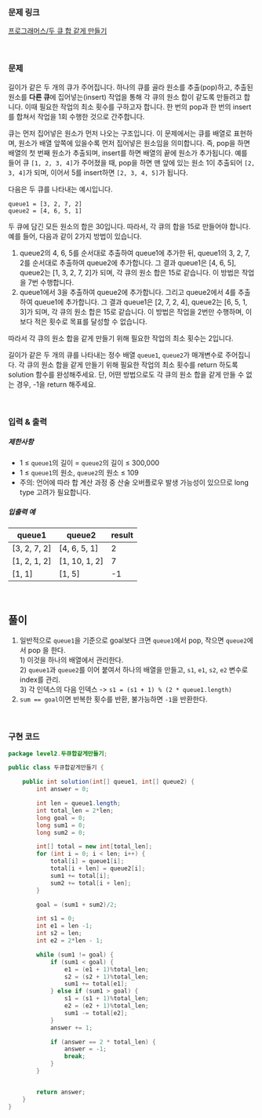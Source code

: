 ### 문제 링크

[프로그래머스/두 큐 합 같게 만들기](https://school.programmers.co.kr/learn/courses/30/lessons/118667)

<br>

### 문제

길이가 같은 두 개의 큐가 주어집니다. 하나의 큐를 골라 원소를 추출(pop)하고, 추출된 원소를 **다른 큐**에 집어넣는(insert) 작업을 통해 각 큐의 원소 합이 같도록 만들려고 합니다. 이때 필요한 작업의 최소 횟수를 구하고자 합니다. 한 번의 pop과 한 번의 insert를 합쳐서 작업을 1회 수행한 것으로 간주합니다.

큐는 먼저 집어넣은 원소가 먼저 나오는 구조입니다. 이 문제에서는 큐를 배열로 표현하며, 원소가 배열 앞쪽에 있을수록 먼저 집어넣은 원소임을 의미합니다. 즉, pop을 하면 배열의 첫 번째 원소가 추출되며, insert를 하면 배열의 끝에 원소가 추가됩니다. 예를 들어 큐 `[1, 2, 3, 4]`가 주어졌을 때, pop을 하면 맨 앞에 있는 원소 1이 추출되어 `[2, 3, 4]`가 되며, 이어서 5를 insert하면 `[2, 3, 4, 5]`가 됩니다.

다음은 두 큐를 나타내는 예시입니다.

```
queue1 = [3, 2, 7, 2]
queue2 = [4, 6, 5, 1]
```

두 큐에 담긴 모든 원소의 합은 30입니다. 따라서, 각 큐의 합을 15로 만들어야 합니다. 예를 들어, 다음과 같이 2가지 방법이 있습니다.

1. queue2의 4, 6, 5를 순서대로 추출하여 queue1에 추가한 뒤, queue1의 3, 2, 7, 2를 순서대로 추출하여 queue2에 추가합니다. 그 결과 queue1은 [4, 6, 5], queue2는 [1, 3, 2, 7, 2]가 되며, 각 큐의 원소 합은 15로 같습니다. 이 방법은 작업을 7번 수행합니다.
2. queue1에서 3을 추출하여 queue2에 추가합니다. 그리고 queue2에서 4를 추출하여 queue1에 추가합니다. 그 결과 queue1은 [2, 7, 2, 4], queue2는 [6, 5, 1, 3]가 되며, 각 큐의 원소 합은 15로 같습니다. 이 방법은 작업을 2번만 수행하며, 이보다 적은 횟수로 목표를 달성할 수 없습니다.

따라서 각 큐의 원소 합을 같게 만들기 위해 필요한 작업의 최소 횟수는 2입니다.

길이가 같은 두 개의 큐를 나타내는 정수 배열 `queue1`, `queue2`가 매개변수로 주어집니다. 각 큐의 원소 합을 같게 만들기 위해 필요한 작업의 최소 횟수를 return 하도록 solution 함수를 완성해주세요. 단, 어떤 방법으로도 각 큐의 원소 합을 같게 만들 수 없는 경우, -1을 return 해주세요.

<br>

### 입력 & 출력

##### 제한사항

- 1 ≤ `queue1`의 길이 = `queue2`의 길이 ≤ 300,000
- 1 ≤ `queue1`의 원소, `queue2`의 원소 ≤ 109
- 주의: 언어에 따라 합 계산 과정 중 산술 오버플로우 발생 가능성이 있으므로 long type 고려가 필요합니다.

##### 입출력 예

|queue1|queue2|result|
|---|---|---|
|[3, 2, 7, 2]|[4, 6, 5, 1]|2|
|[1, 2, 1, 2]|[1, 10, 1, 2]|7|
|[1, 1]|[1, 5]|-1|

<br>

## 풀이

1. 일반적으로 `queue1`을 기준으로 goal보다 크면 `queue1`에서 pop, 작으면 `queue2`에서 pop 을 한다.  
  1\) 이것을 하나의 배열에서 관리한다.    
  2\) `queue1`과 `queue2`를 이어 붙여서 하나의 배열을 만들고, `s1`, `e1`, `s2`, `e2` 변수로 index를 관리.  
  3\) 각 인덱스의 다음 인덱스 -> `s1 = (s1 + 1) % (2 * queue1.length)`  
2. `sum == goal`이면 반복한 횟수를 반환, 불가능하면 `-1`을 반환한다.  

<br>

### 구현 코드

```java
package level2.두큐합같게만들기;

public class 두큐합같게만들기 {

    public int solution(int[] queue1, int[] queue2) {
        int answer = 0;

        int len = queue1.length;
        int total_len = 2*len;
        long goal = 0;
        long sum1 = 0;
        long sum2 = 0;

        int[] total = new int[total_len];
        for (int i = 0; i < len; i++) {
            total[i] = queue1[i];
            total[i + len] = queue2[i];
            sum1 += total[i];
            sum2 += total[i + len];
        }

        goal = (sum1 + sum2)/2;

        int s1 = 0;
        int e1 = len -1;
        int s2 = len;
        int e2 = 2*len - 1;

        while (sum1 != goal) {
            if (sum1 < goal) {
                e1 = (e1 + 1)%total_len;
                s2 = (s2 + 1)%total_len;
                sum1 += total[e1];
            } else if (sum1 > goal) {
                s1 = (s1 + 1)%total_len;
                e2 = (e2 + 1)%total_len;
                sum1 -= total[e2];
            }
            answer += 1;

            if (answer == 2 * total_len) {
                answer = -1;
                break;
            }
        }


        return answer;
    }
}
```